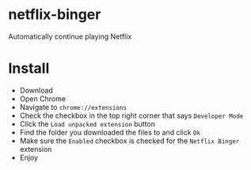 # netflix-binger
Automatically continue playing Netflix

# Install
  - Download
  - Open Chrome
  - Navigate to `chrome://extensions`
  - Check the checkbox in the top right corner that says `Developer Mode`
  - Click the `Load unpacked extension` button
  - Find the folder you downloaded the files to and click `Ok`
  - Make sure the `Enabled` checkbox is checked for the `Netflix Binger` extension
  - Enjoy
